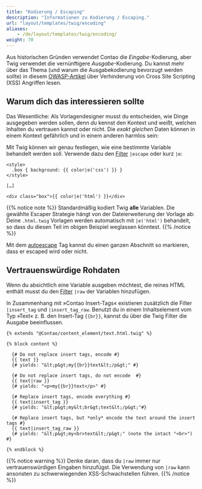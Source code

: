 ```yaml
---
title: "Kodierung / Escaping"
description: "Informationen zu Kodierung / Escaping."
url: "layout/templates/twig/encoding"
aliases:
    - /de/layout/templates/twig/encoding/
weight: 70
---
```



Aus historischen Gründen verwendet Contao die *Eingabe*-Kodierung, aber Twig verwendet die vernünftigere *Ausgabe*-Kodierung. 
Du kannst mehr über das Thema (und warum die Ausgabekodierung bevorzugt werden sollte) in 
diesem [OWASP-Artikel](https://cheatsheetseries.owasp.org/cheatsheets/Cross_Site_Scripting_Prevention_Cheat_Sheet.html#rule-0-never-insert-untrusted-data-except-in-allowed-locations) über Verhinderung von Cross Site Scripting (XSS) Angriffen lesen.


## Warum dich das interessieren sollte

Das Wesentliche: Als Vorlagendesigner musst du entscheiden, wie Dinge ausgegeben werden sollen, denn *du* kennst den Kontext und weißt, 
welchen Inhalten du vertrauen kannst oder nicht. Die *exakt gleichen* Daten können in einem Kontext gefährlich und in einem anderen harmlos sein:

Mit Twig können wir genau festlegen, wie eine bestimmte Variable behandelt werden soll. Verwende dazu den 
[Filter](https://twig.symfony.com/doc/3.x/filters/escape.html) `|escape` oder kurz `|e`:

```twig
<style>
  .box { background: {{ color|e('css') }} }
</style>

[…]

<div class="box">{{ color|e('html') }}</div>
```

{{% notice note %}}
Standardmäßig kodiert Twig **alle** Variablen. Die gewählte Escaper Strategie hängt von der Dateierweiterung der Vorlage ab: Deine 
`.html.twig` Vorlagen werden automatisch mit `|e('html')` behandelt, so dass du diesen Teil im obigen Beispiel weglassen könntest.
{{% /notice %}}

Mit dem [autoescape](https://twig.symfony.com/doc/3.x/tags/autoescape.html) Tag kannst du einen ganzen Abschnitt so markieren, 
dass er escaped wird oder nicht.


## Vertrauenswürdige Rohdaten

Wenn du absichtlich eine Variable ausgeben möchtest, die reines HTML enthält musst du den 
[Filter](https://twig.symfony.com/doc/3.x/filters/raw.html) `|raw` der Variablen hinzufügen. 

In Zusammenhang mit »Contao Insert-Tags« existieren zusätzlich die Filter `|insert_tag` und `|insert_tag_raw`. Benutzt du in einem 
Inhaltselement vom Typ »Text« z. B. den Insert-Tag `{{br}}`, kannst du über die Twig Filter die Ausgabe beeinflussen.


```twig
{% extends "@Contao/content_element/text.html.twig" %}

{% block content %}

  {# Do not replace insert tags, encode #}
  {{ text }}
  {# yields: "&lt;p&gt;my{{br}}text&lt;/p&gt;" #}

  {# Do not replace insert tags, do not encode  #}
  {{ text|raw }}
  {# yields: "<p>my{{br}}text</p>" #}

  {# Replace insert tags, encode everything #}
  {{ text|insert_tag }}
  {# yields: "&lt;p&gt;my&lt;br&gt;text&lt;/p&gt;"#}

  {# Replace insert tags, but *only* encode the text around the insert tags #}
  {{ text|insert_tag_raw }}
  {# yields: "&lt;p&gt;my<br>text&lt;/p&gt;" (note the intact "<br>") #}

{% endblock %}
```

{{% notice warning %}}
Denke daran, dass du `|raw` immer nur vertrauenswürdigen Eingaben hinzufügst. Die Verwendung von `|raw` kann ansonsten zu 
schwerwiegenden XSS-Schwachstellen führen.
{{% /notice %}}